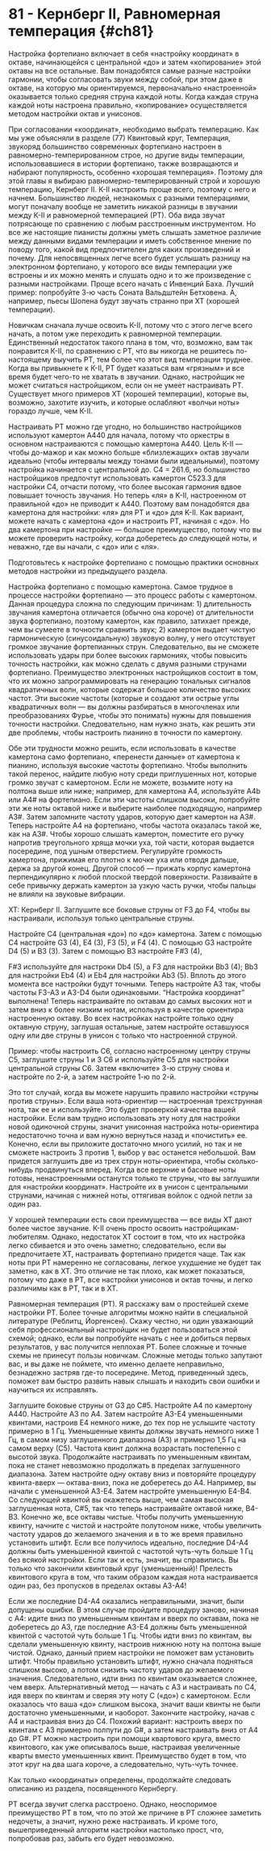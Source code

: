 # 81 - Кернберг II, Равномерная темперация {#ch81}

Настройка фортепиано включает в себя «настройку координат» в октаве, начинающейся с центральной «до» и затем «копирование» этой октавы на все остальные. Вам понадобятся самые разные настройки гармонии, чтобы согласовать звуки между собой, при этом даже в октаве, на которую мы ориентируемся, первоначально «настроенной» оказывается только средняя струна каждой ноты. Когда каждая струна каждой ноты настроена правильно, «копирование» осуществляется методом настройки октав и унисонов.

При согласовании «координат», необходимо выбрать темперацию. Как мы уже объясняли в разделе (77) Квинтовый круг, Темперация, звукоряд большинство современных фортепиано настроен в равномерно-темперированном строе, но другие виды темперации, использовавшиеся в истории фортепиано, также возвращаются и набирают популярность, особенно «хорошая темперация». Поэтому для этой главы я выбираю равномерно-темперированный строй и хорошую темперацию, Кернберг II. К-II настроить проще всего, поэтому с него и начнем. Большинство людей, незнакомых с разными темперациями, могут поначалу вообще не заметить никакой разницы в звучании между К-II и равномерной темперацией (РТ). Оба вида звучат потрясающе по сравнению с любым расстроенным инструментом. Но все же настоящие пианисты должны уметь слышать заметное различие между данными видами темперации и иметь собственное мнение по поводу того, какой вид предпочтителен для каких произведений и почему. Для непосвященных легче всего будет услышать разницу на электронном фортепиано, у которого все виды темперации уже встроены и их можно менять и слушать одно и то же произведение с разными настройками. Проще всего начать с Инвенций Баха. Лучший пример: попробуйте 3-ю часть Соната Вальдштейн Бетховена. А, например, пьесы Шопена будут звучать странно при ХТ (хорошей темперации).

Новичкам сначала лучше освоить К-II, потому что с этого легче всего начать, а потом уже переходить к равномерной темперации. Единственный недостаток такого плана в том, что, возможно, вам так понравится К-II, по сравнению с РТ, что вы никогда не решитесь по-настоящему выучить РТ, тем более что этот вид темперации труднее. Когда вы привыкнете к К-II, РТ будет казаться вам «грязным» и все время будет чего-то не хватать в звучании. Однако, настройщик не может считаться настройщиком, если он не умеет настраивать РТ. Существует много примеров ХТ (хорошей темперации), которые вы, возможно, захотите изучить, и которые ослабляют «волчьи ноты» гораздо лучше, чем К-II.

Настраивать РТ можно где угодно, но большинство настройщиков используют камертон А440 для начала, потому что оркестры в основном настраиваются с помощью камертона А440. Цель К-II — чтобы до-мажор и как можно больше «близлежащих» октав звучали идеально (чтобы интервалы между тонами были идеальными), поэтому настройка начинается с центральной до. C4 = 261.6, но большинство настройщиков предпочтут использовать камертон C523.3 для настройки С4, отчасти потому, что более высокая гармония вдвое повышает точность звучания. Но теперь «ля» в K-II, настроенном от правильной «до» не приводит к А440. Поэтому вам понадобятся два камертона для настройки: «ля» для РТ и «до» для K-II. Как вариант, можете начать с камертона «до» и настроить РТ, начиная с «до». Но два камертона при настройке — большое преимущество, потому что вы можете проверить настройку, когда доберетесь до следующей ноты, и неважно, где вы начали, с «до» или с «ля».

Подготовьтесь к настройке фортепиано с помощью практики основных методов настройки из предыдущего раздела.

Настройка фортепиано с помощью камертона. Самое трудное в процессе настройки фортепиано — это процесс работы с камертоном. Данная процедура сложна по следующим причинам: 1) длительность звучания камертона отличается (обычно она короче) от длительности звука фортепиано, поэтому камертон, как правило, затихает прежде, чем вы сумеете в точности сравнить звук; 2) камертон выдает чистую гармоническую (синусоидальную) звуковую волну, у него отсутствует громкое звучание фортепианных струн. Следовательно, вы не сможете использовать удары при более высоких гармониях, чтобы повысить точность настройки, как можно сделать с двумя разными струнами фортепиано. Преимущество электронных настройщиков состоит в том, что их можно запрограммировать на генерацию тональных сигналов квадратичных волн, которые содержат большое количество высоких частот. Эти высокие частоты (которые и создают эти острые углы квадратичных волн — вы должны разбираться в многочленах или преобразованиях Фурье, чтобы это понимать) нужны для повышения точности настройки. Следовательно, нам нужно знать, как решить эти две проблемы, чтобы настроить пианино в точности по камертону.

Обе эти трудности можно решить, если использовать в качестве камертона само фортепиано, «перенести данные» от камертона к пианино, используя высокие частоты фортепиано. Чтобы выполнить такой перенос, найдите любую ноту среди приглушенных нот, которые громко звучат с камертоном. Если не можете, возьмите ноту на полтона выше или ниже; например, для камертона А4, используйте A4b или A4# на фортепиано. Если эти частоты слишком высоки, попробуйте эти же ноты октавой ниже и выберите наиболее подходящую, например A3#. Затем запомните частоту ударов, которую дает камертон на A3#. Теперь настройте А4 на фортепиано, чтобы частота оказалась такой же, как на A3#. Чтобы хорошо слышать камертон, поместите его ручку напротив треугольного хряща мочки уха, той части, которая выдается посередине, под ушным отверстием. Регулируйте громкость камертона, прижимая его плотно к мочке уха или отводя дальше, держа за другой конец. Другой способ — прижать корпус камертона перпендикулярно к любой плоской твердой поверхности. Развивайте в себе привычку держать камертон за узкую часть ручки, чтобы пальцы не влияли на звуковые вибрации.

ХТ: Кернберг II. Заглушите все боковые струны от F3 до F4, чтобы вы настраивали, используя только центральные струны.

Настройте С4 (центральная «до») по «до» камертона. Затем с помощью С4 настройте G3 (4), E4 (3), F3 (5), и F4 (4). С помощью G3 настройте D4 (5) и B3 (3). Затем с помощью B3 настройте F#3 (4),

F#3 используйте для настроки Db4 (5),  а F3 для настройки Bb3 (4);  Bb3 для настройки Eb4 (4) и Eb4 для настройки Ab3 (5). Вплоть до этого момента все настройки будут точными. Теперь настройте А3 так, чтобы частоты F3-A3 и A3-D4 были одинаковыми. “Настройка координат” выполнена! Теперь настраивайте по октавам до самых высоких нот и затем вниз к более низким нотам, используя в качестве ориентира настроенную октаву. Во всех настройках настройте только одну октавную струну, заглушая остальные, затем настройте оставшуюся одну или две струны в унисон с только что настроенной струной.

Пример: чтобы настроить С6, согласно настроенному центру струны С5, заглушите струны 1 и 3 С6 и используйте С5 для настройки центральной струны С6. Затем «включите» 3-ю струну снова и настройте по 2-й, а затем настройте 1-ю по 2-й.

Это тот случай, когда вы можете нарушить правило настройки «струны против струны». Если ваша нота-ориентир — настроенная трехструнная нота, так ее и используйте. Это будет проверкой качества вашей настройки. Если вам трудно использовать эту ноту для настройки новой одиночной струны, значит унисонная настройка ноты-ориентира недостаточно точна и вам нужно вернуться назад и «почистить» ее. Конечно, если вы приложите достаточно много усилий, но так и не сможете настроить 3 против 1, выбор у вас останется небольшой. Вам придется заглушить две из трех струн ноты-ориентира, чтобы сколько-нибудь продвинуться вперед. Когда все верхние и басовые ноты готовы, ненастроенными останутся только те струны, что вы заглушили для «настройки координат». Настройте их в унисон с центральными струнами, начиная с нижней ноты, оттягивая войлок с одной петли за один раз.

У хорошей темперации есть свои преимущества — все виды ХТ дают более чистое звучание. К-II очень просто освоить настройщикам-любителям. Однако, недостаток ХТ состоит в том, что их настройка легко сбивается и это очень заметно; следовательно, если вы предпочитаете ХТ, настраивать фортепиано придется чаще. Так как ноты при РТ намеренно не согласованы, легкое ухудшение не будет так заметно, как в ХТ. Это отличие не так плохо, как может показаться, потому что даже в РТ, все настройки унисонов и октав точны, и легко различимы как в РТ, так и в ХТ.

Равномерная темперация (РТ). Я расскажу вам о простейшей схеме настройки РТ. Более точные алгоритмы можно найти в специальной литературе (Реблитц, Йоргенсен). Скажу честно, ни один уважающий себя профессиональный настройщик не будет пользоваться этой схемой; однако, если вы попробуйте начать с нее и добиться первых результатов, у вас получится неплохая РТ. Более сложные и точные схемы не принесут пользы новичкам. Сложные методы только запутают вас, и вы даже не поймете, что именно делаете неправильно, безнадежно застряв где-то посередине. Метод, приведенный здесь, поможет вам быстро развить навык слышать и находить свои ошибки и научиться их исправлять.

Заглушите боковые струны от G3 до C#5. Настройте A4 по камертону A440.  Настройте A3 по A4.  Затем настройте A3-E4 уменьшенными квинтами, настроив E4 немного ниже, до тех пор не услышите частоту примерно в 1 Гц. Уменьшенные квинты должны звучать немного ниже 1 Гц, в самом низу заглушенного диапазона (А3) и примерно 1,5 Гц на самом верху (С5). Частота квинт должна возрастать постепенно с высотой звука. Продолжайте настраивать по уменьшенным квинтам, пока не станет невозможно продолжать в пределах заглушенного диапазона. Затем настройте одну октаву вниз и повторяйте процедуру квинта-вверх — октава-вниз, пока не доберетесь до А4. Например, вы начали с уменьшенной А3-Е4. Затем настройте уменьшенную Е4-В4. Со следующей квинтой вы окажетесь выше, чем самая высокая заглушенная нота, C#5, так что теперь настраивайте октавой ниже, B4-B3. Конечно же, все октавы чистые. Чтобы получить уменьшенную квинту, начните с чистой и настройте полутоном ниже, чтобы увеличить частоту ударов до желаемого значения и в то же время правильно установить штифт. Если все получилось идеально, последние D4-A4 должны быть уменьшенной квинтой с частотой чуть-чуть больше 1 Гц без всякой настройки. Если так и есть, значит, вы справились. Вы только что закончили квинтовый круг (уменьшенный)! Прелесть квинтового круга в том, что таким образом каждая нота настраивается один раз, без пропусков в пределах октавы А3-А4!

Если же последние D4-A4 оказались неправильными, значит, были допущены ошибки. В этом случае пройдите процедуру заново, начиная с А4: идите вниз по уменьшенным квинтам и вверх по октавам, пока не доберетесь до А3, где последние А3-Е4 должны быть уменьшенной квинтой с частотой чуть больше 1 Гц. Чтобы идти вниз по квинтам, вы сделали уменьшенную квинту, настроив нижнюю ноту на полтона выше чистой. Однако, данный прием настройки не поможет вам установить штифт. Чтобы правильно установить штифт, нужно сначала подняться слишком высоко, а потом снизить частоту ударов до желаемого значения. Следовательно, идти вниз по квинтам оказывается сложнее, чем вверх. Альтернативный метод — начать с А3 и настраивать по С4, идя вверх по квинтам и сверяя эту ноту С («до») с камертоном. Если оказалось что ваша «до» слишком высока, значит ваши квинты не были достаточно уменьшенными, и наоборот. Закончите настройку, начав с А4 и настраивая вниз до С4. Похожий вариант: настроить вверх по квинтам с А3 примерно полпути до G#, а затем настраивать вниз от А4 до G#.  РТ можно настроить при помощи квартового круга, вместо квинтового, как уже описывалось выше, настраивая увеличенные кварты вместо уменьшенных квинт. Преимущество будет в том, что этот круг на два шага короче, а следовательно, чуть-чуть точнее.

Как только «координаты» определены, продолжайте следовать описанию из раздела, посвященного Кернбергу.

РТ всегда звучит слегка расстроено. Однако, неоспоримое преимущество РТ в том, что по этой же причине в РТ сложнее заметить недочеты, а значит, нужно реже настраивать. И кроме того, вышеприведенный алгоритм настройки настолько прост, что, попробовав раз, забыть его будет невозможно.
